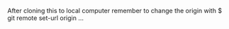  After cloning this to local computer remember to change the origin with $ git remote set-url origin ...